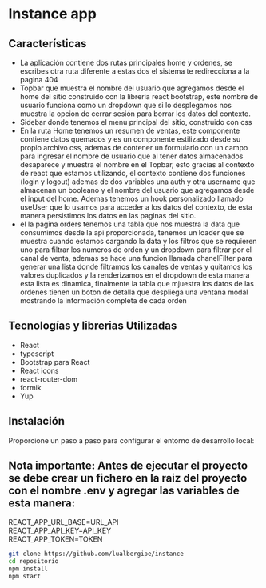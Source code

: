 # Instance app


## Características

- La aplicación contiene dos rutas principales home y ordenes, se escribes otra ruta diferente a estas dos el sistema te redirecciona a la pagina 404
- Topbar que muestra el nombre del usuario que agregamos desde el home del sitio construido con la libreria react bootstrap, este nombre de usuario funciona como un dropdown que si lo desplegamos nos muestra la opcion de cerrar sesión para borrar los datos del contexto.
- Sidebar donde tenemos el menu principal del sitio, construido con css
- En la ruta Home tenemos un resumen de ventas, este componente contiene datos quemados y es un componente estilizado desde su propio archivo css, ademas de contener un formulario con un campo para ingresar el nombre de usuario que al tener datos almacenados desaparece y muestra el nombre en el Topbar, esto gracias al contexto de react que estamos utilizando, el contexto contiene dos funciones (login y logout) ademas de dos variables una auth y otra username que almacenan un booleano y el nombre del usuario que agregamos desde el input del home. Ademas tenemos un hook personalizado llamado useUser que lo usamos para acceder a los datos del contexto, de esta manera persistimos los datos en las paginas del sitio.
- el la pagina orders tenemos una tabla que nos muestra la data que consumimos desde la api proporcionada, tenemos un loader que se muestra cuando estamos cargando la data y los filtros que se requieren uno para filtrar los numeros de orden y un dropdown para filtrar por el canal de venta, ademas se hace una funcion llamada chanelFilter para generar una lista donde filtramos  los canales de ventas y quitamos los valores duplicados y la renderizamos en el dropdown de esta manera esta lista es dinamica, finalmente la tabla que mjuestra los datos de las ordenes tienen un boton de detalla que despliega una ventana modal mostrando la información completa de cada orden  

## Tecnologías y librerias Utilizadas


- React
- typescript
- Bootstrap para React
- React icons
- react-router-dom
- formik
- Yup

## Instalación

Proporcione un paso a paso para configurar el entorno de desarrollo local:

##  Nota importante: Antes de ejecutar el proyecto se debe crear un fichero en la raiz del proyecto con el nombre .env y agregar las variables de esta manera:

REACT_APP_URL_BASE=URL_API<br />
REACT_APP_API_KEY=API_KEY<br />
REACT_APP_TOKEN=TOKEN<br />

```bash
git clone https://github.com/lualbergipe/instance
cd repositorio
npm install
npm start